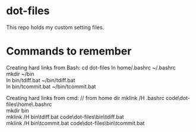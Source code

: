 dot-files
=========

This repo holds my custom setting files.


Commands to remember
====================

Creating hard links from Bash:
cd dot-files
ln home/.bashrc ~/.bashrc  
mkdir ~/bin  
ln bin/tdiff.bat ~/bin/tdiff.bat  
ln bin/tcommit.bat ~/bin/tcommit.bat  

Creating hard links from cmd:
// from home dir
mklink /H .bashrc code\dot-files\home\\.bashrc  
mkdir bin  
mklink /H bin\tdiff.bat code\dot-files\bin\tdiff.bat  
mklink /H bin\tcommit.bat code\dot-files\bin\tcommit.bat  

